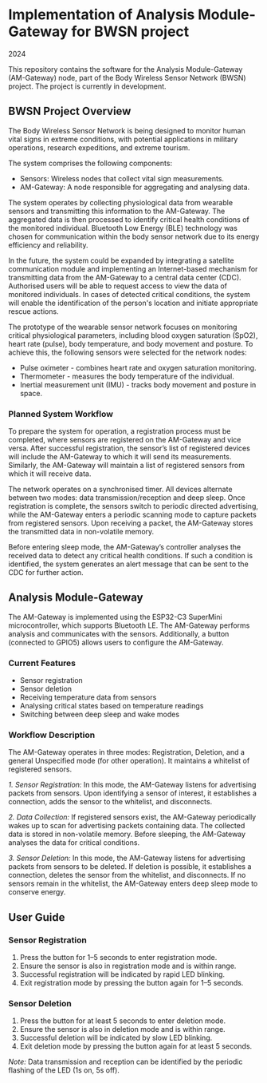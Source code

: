 # Implementation of Analysis Module-Gateway for BWSN project

2024

This repository contains the software for the Analysis Module-Gateway (AM-Gateway) node, part of the Body Wireless Sensor Network (BWSN) project. The project is currently in development.

## BWSN Project Overview

The Body Wireless Sensor Network is being designed to monitor human vital signs in extreme conditions, with potential applications in military operations, research expeditions, and extreme tourism.

The system comprises the following components:
- Sensors: Wireless nodes that collect vital sign measurements.
- AM-Gateway: A node responsible for aggregating and analysing data.

The system operates by collecting physiological data from wearable sensors and transmitting this information to the AM-Gateway. The aggregated data is then processed to identify critical health conditions of the monitored individual. Bluetooth Low Energy (BLE) technology was chosen for communication within the body sensor network due to its energy efficiency and reliability.

In the future, the system could be expanded by integrating a satellite communication module and implementing an Internet-based mechanism for transmitting data from the AM-Gateway to a central data center (CDC). Authorised users will be able to request access to view the data of monitored individuals. In cases of detected critical conditions, the system will enable the identification of the person's location and initiate appropriate rescue actions.

The prototype of the wearable sensor network focuses on monitoring critical physiological parameters, including blood oxygen saturation (SpO2), heart rate (pulse), body temperature, and body movement and posture. To achieve this, the following sensors were selected for the network nodes:

- Pulse oximeter - combines heart rate and oxygen saturation monitoring.
- Thermometer - measures the body temperature of the individual.
- Inertial measurement unit (IMU) - tracks body movement and posture in space.

### Planned System Workflow
To prepare the system for operation, a registration process must be completed, where sensors are registered on the AM-Gateway and vice versa. After successful registration, the sensor’s list of registered devices will include the AM-Gateway to which it will send its measurements. Similarly, the AM-Gateway will maintain a list of registered sensors from which it will receive data.

The network operates on a synchronised timer. All devices alternate between two modes: data transmission/reception and deep sleep. Once registration is complete, the sensors switch to periodic directed advertising, while the AM-Gateway enters a periodic scanning mode to capture packets from registered sensors. Upon receiving a packet, the AM-Gateway stores the transmitted data in non-volatile memory.

Before entering sleep mode, the AM-Gateway’s controller analyses the received data to detect any critical health conditions. If such a condition is identified, the system generates an alert message that can be sent to the CDC for further action.

## Analysis Module-Gateway

The AM-Gateway is implemented using the ESP32-C3 SuperMini microcontroller, which supports Bluetooth LE. The AM-Gateway performs analysis and communicates with the sensors. Additionally, a button (connected to GPIO5) allows users to configure the AM-Gateway.

### Current Features
- Sensor registration
- Sensor deletion
- Receiving temperature data from sensors
- Analysing critical states based on temperature readings
- Switching between deep sleep and wake modes

### Workflow Description
The AM-Gateway operates in three modes: Registration, Deletion, and a general Unspecified mode (for other operation). It maintains a whitelist of registered sensors.

*1. Sensor Registration:*
In this mode, the AM-Gateway listens for advertising packets from sensors. Upon identifying a sensor of interest, it establishes a connection, adds the sensor to the whitelist, and disconnects.

*2. Data Collection:*
If registered sensors exist, the AM-Gateway periodically wakes up to scan for advertising packets containing data. The collected data is stored in non-volatile memory. Before sleeping, the AM-Gateway analyses the data for critical conditions.

*3. Sensor Deletion:*
In this mode, the AM-Gateway listens for advertising packets from sensors to be deleted. If deletion is possible, it establishes a connection, deletes the sensor from the whitelist, and disconnects. If no sensors remain in the whitelist, the AM-Gateway enters deep sleep mode to conserve energy.

## User Guide

### Sensor Registration

1. Press the button for 1–5 seconds to enter registration mode.
2. Ensure the sensor is also in registration mode and is within range.
3. Successful registration will be indicated by rapid LED blinking.
4. Exit registration mode by pressing the button again for 1–5 seconds.

### Sensor Deletion

1. Press the button for at least 5 seconds to enter deletion mode.
2. Ensure the sensor is also in deletion mode and is within range.
3. Successful deletion will be indicated by slow LED blinking.
4. Exit deletion mode by pressing the button again for at least 5 seconds.

*Note:* Data transmission and reception can be identified by the periodic flashing of the LED (1s on, 5s off).
